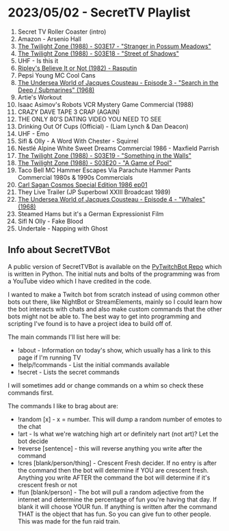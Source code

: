 # 2023/05/02 - SecretTV Playlist

1. Secret TV Roller Coaster (intro)
2. Amazon - Arsenio Hall
3. [The Twilight Zone (1988) - S03E17 - "Stranger in Possum Meadows"](https://en.wikipedia.org/wiki/Stranger_in_Possum_Meadows)
4. [The Twilight Zone (1988) - S03E18 - "Street of Shadows"](https://en.wikipedia.org/wiki/Street_of_Shadows_(The_Twilight_Zone))
5. UHF - Is this it
6. [Ripley's Believe It or Not (1982) -  Rasputin](https://en.wikipedia.org/wiki/Ripley%27s_Believe_It_or_Not!_(1982_TV_series))
7. Pepsi Young MC Cool Cans
8. [The Undersea World of Jacques Cousteau - Episode 3 - "Search in the Deep / Submarines" (1968)](https://en.wikipedia.org/wiki/The_Undersea_World_of_Jacques_Cousteau)
9. Artie's Workout
10. Isaac Asimov's Robots VCR Mystery Game Commercial (1988)
11. CRAZY DAVE TAPE 3 CRAP (AGAIN)
12. THE ONLY 80'S DATING VIDEO YOU NEED TO SEE
13. Drinking Out Of Cups (Official) - (Liam Lynch & Dan Deacon)
14. UHF - Emo
15. Sifl & Olly - A Word With Chester - Squirrel
16. Nestlé Alpine White Sweet Dreams Commercial 1986 - Maxfield Parrish
17. [The Twilight Zone (1988) - S03E19 - "Something in the Walls"](https://en.wikipedia.org/wiki/Something_in_the_Walls)
18. [The Twilight Zone (1988) - S03E20 - "A Game of Pool"](https://en.wikipedia.org/wiki/A_Game_of_Pool_(The_Twilight_Zone,_1985))
19. Taco Bell MC Hammer Escapes Via Parachute Hammer Pants Commercial 1980s & 1990s Commercials
20. [Carl Sagan Cosmos Special Edition 1986 ep01](https://en.wikipedia.org/wiki/Cosmos:_A_Personal_Voyage)
21. They Live Trailer (JP Superbowl XXIII Broadcast 1989)
22. [The Undersea World of Jacques Cousteau - Episode 4 - "Whales" (1968)](https://en.wikipedia.org/wiki/The_Undersea_World_of_Jacques_Cousteau)
23. Steamed Hams but it's a German Expressionist Film
24. Sifl N Olly - Fake Blood
25. Undertale - Napping with Ghost




## Info about SecretTVBot

A public version of SecretTVBot is available on the [PyTwitchBot Repo](https://github.com/awbored/PyTwitchBot) which is written in Python.  The initial nuts and bolts of the programming was from a YouTube video which I have credited in the code.

I wanted to make a Twitch bot from scratch instead of using common other bots out there, like NightBot or StreamElements, mainly so I could learn how the bot interacts with chats and also make custom commands that the other bots might not be able to.  The best way to get into programming and scripting I've found is to have a project idea to build off of.

The main commands I'll list here will be:

 - !about - Information on today's show, which usually has a link to this page if I'm running TV
 - !help/!commands - List the initial commands available
 - !secret - Lists the secret commands

I will sometimes add or change commands on a whim so check these commands first.

The commands I like to brag about are:

 - !random [x] - x = number.  This will dump a random number of emotes to the chat
 - !art - Is what we're watching high art or definitely nart (not art)?  Let the bot decide
 - !reverse [sentence] - this will reverse anything you write after the command
 - !cres [blank/person/thing] - Crescent Fresh decider.  If no entry is after the command then the bot will determine if YOU are crescent fresh.  Anything you write AFTER the command the bot will determine if it's crescent fresh or not
 - !fun [blank/person] - The bot will pull a random adjective from the internet and determine the percentage of fun you're having that day.  If blank it will choose YOUR fun.  If anything is written after the command THAT is the object that has fun.  So you can give fun to other people.  This was made for the fun raid train.
